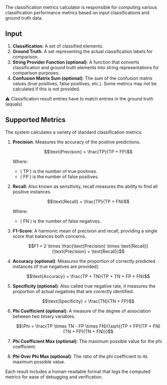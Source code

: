 The classification metrics calculator is responsible for computing various classification performance metrics based on input classifications and ground truth data.

## Input

1. **Classification**: A set of classified elements.
2. **Ground Truth**: A set representing the actual classification labels for comparison.
3. **String Provider Function (optional)**: A function that converts classification and ground truth elements into string representations for comparison purposes.
4. **Confusion Matrix Sum (optional)**: The sum of the confusion matrix values (true positives, false positives, etc.). Some metrics may not be calculated if this is not provided.

:warning: Classification result entries have to match entries in the ground truth (equals) 

## Supported Metrics

The system calculates a variety of standard classification metrics:

1. **Precision**: Measures the accuracy of the positive predictions.

   $$\text{Precision} = \frac{TP}{TP + FP}$$

   Where:
   - \( TP \) is the number of true positives.
   - \( FP \) is the number of false positives.

2. **Recall**: Also known as sensitivity, recall measures the ability to find all positive instances.

   $$\text{Recall} = \frac{TP}{TP + FN}$$

   Where:
   - \( FN \) is the number of false negatives.

3. **F1-Score**: A harmonic mean of precision and recall, providing a single score that balances both concerns.

   $$F1 = 2 \times \frac{\text{Precision} \times \text{Recall}}{\text{Precision} + \text{Recall}}$$

4. **Accuracy (optional)**: Measures the proportion of correctly predicted instances (if true negatives are provided).

   $$\text{Accuracy} = \frac{TP + TN}{TP + TN + FP + FN}$$

5. **Specificity (optional)**: Also called true negative rate, it measures the proportion of actual negatives that are correctly identified.

   $$\text{Specificity} = \frac{TN}{TN + FP}$$

6. **Phi Coefficient (optional)**: A measure of the degree of association between two binary variables.

   $$\Phi = \frac{TP \times TN - FP \times FN}{\sqrt{(TP + FP)(TP + FN)(TN + FP)(TN + FN)}}$$

7. **Phi Coefficient Max (optional)**: The maximum possible value for the phi coefficient.

8. **Phi Over Phi Max (optional)**: The ratio of the phi coefficient to its maximum possible value.

Each result includes a human-readable format that logs the computed metrics for ease of debugging and verification.


